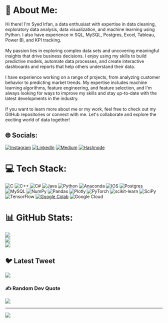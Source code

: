 # 💫 About Me:
Hi there! I'm Syed Irfan, a data enthusiast with expertise in data cleaning, exploratory data analysis, data visualization, and machine learning using Python. I also have experience in SQL, MySQL, Postgres, Excel, Tableau, Power BI, and KPI tracking.<br><br>My passion lies in exploring complex data sets and uncovering meaningful insights that drive business decisions. I enjoy using my skills to build predictive models, automate data processes, and create interactive dashboards and reports that help others understand their data.<br><br>I have experience working on a range of projects, from analyzing customer behavior to predicting market trends. My expertise includes machine learning algorithms, feature engineering, and feature selection, and I'm always looking for ways to improve my skills and stay up-to-date with the latest developments in the industry.<br><br>If you want to learn more about me or my work, feel free to check out my GitHub repositories or connect with me. Let's collaborate and explore the exciting world of data together!<br>


## 🌐 Socials:
[![Instagram](https://img.shields.io/badge/Instagram-%23E4405F.svg?logo=Instagram&logoColor=white)](https://instagram.com/Syedirfan78) [![LinkedIn](https://img.shields.io/badge/LinkedIn-%230077B5.svg?logo=linkedin&logoColor=white)](https://linkedin.com/in/syed-irfan-b78597231) [![Medium](https://img.shields.io/badge/Medium-12100E?logo=medium&logoColor=white)](https://medium.com/@https://medium.com/@syedirfan6511) [![Hashnode](https://img.shields.io/badge/Hashnode-%2349455F.svg?logo=hashnode&logoColor=white)](https://hashnode.com/@SyedIrfan)

# 💻 Tech Stack:
![C](https://img.shields.io/badge/c-%2300599C.svg?style=for-the-badge&logo=c&logoColor=white) ![C++](https://img.shields.io/badge/c++-%2300599C.svg?style=for-the-badge&logo=c%2B%2B&logoColor=white) ![C#](https://img.shields.io/badge/c%23-%23239120.svg?style=for-the-badge&logo=c-sharp&logoColor=white) ![Java](https://img.shields.io/badge/java-%23ED8B00.svg?style=for-the-badge&logo=java&logoColor=white) ![Python](https://img.shields.io/badge/python-3670A0?style=for-the-badge&logo=python&logoColor=ffdd54) ![Anaconda](https://img.shields.io/badge/Anaconda-%2344A833.svg?style=for-the-badge&logo=anaconda&logoColor=white) ![IOS](https://img.shields.io/badge/IOS-%2320232a.svg?style=for-the-badge&logo=apple&logoColor=white) ![Postgres](https://img.shields.io/badge/postgres-%23316192.svg?style=for-the-badge&logo=postgresql&logoColor=white) ![MySQL](https://img.shields.io/badge/mysql-%2300f.svg?style=for-the-badge&logo=mysql&logoColor=white) ![NumPy](https://img.shields.io/badge/numpy-%23013243.svg?style=for-the-badge&logo=numpy&logoColor=white) ![Pandas](https://img.shields.io/badge/pandas-%23150458.svg?style=for-the-badge&logo=pandas&logoColor=white) ![Plotly](https://img.shields.io/badge/Plotly-%233F4F75.svg?style=for-the-badge&logo=plotly&logoColor=white) ![PyTorch](https://img.shields.io/badge/PyTorch-%23EE4C2C.svg?style=for-the-badge&logo=PyTorch&logoColor=white) ![scikit-learn](https://img.shields.io/badge/scikit--learn-%23F7931E.svg?style=for-the-badge&logo=scikit-learn&logoColor=white) ![SciPy](https://img.shields.io/badge/SciPy-%230C55A5.svg?style=for-the-badge&logo=scipy&logoColor=%white) ![TensorFlow](https://img.shields.io/badge/TensorFlow-%23FF6F00.svg?style=for-the-badge&logo=TensorFlow&logoColor=white) [![Google Colab](https://img.shields.io/badge/Google%20Colab-%23F9AB00.svg?style=for-the-badge&logo=googlecolab&logoColor=white)](https://colab.research.google.com/) ![Google Cloud](https://img.shields.io/badge/Google%20Cloud-%234285F4.svg?style=for-the-badge&logo=google-cloud&logoColor=white)
# 📊 GitHub Stats:
![](https://github-readme-stats.vercel.app/api?username=Syed-Irfan-1165&theme=dark&hide_border=false&include_all_commits=false&count_private=false)<br/>
![](https://github-readme-streak-stats.herokuapp.com/?user=Syed-Irfan-1165&theme=dark&hide_border=false)<br/>
![](https://github-readme-stats.vercel.app/api/top-langs/?username=Syed-Irfan-1165&theme=dark&hide_border=false&include_all_commits=false&count_private=false&layout=compact)

## 🐦 Latest Tweet
[![](https://gtce.itsvg.in/api?username=https://hashnode.com/@SyedIrfan)](https://github.com/VishwaGauravIn/github-twitter-card-embed)

### ✍️ Random Dev Quote
![](https://quotes-github-readme.vercel.app/api?type=horizontal&theme=radical&quote=Data%20is%20the%20new%20oil%2C%20and%20with%20the%20right%20tools%20and%20skills%2C%20we%20can%20refine%20it%20into%20valuable%20insights%20that%20fuel%20progress%20and%20innovation.)


---
[![](https://visitcount.itsvg.in/api?id=Syed-Irfan-1165&icon=0&color=12)](https://visitcount.itsvg.in)

